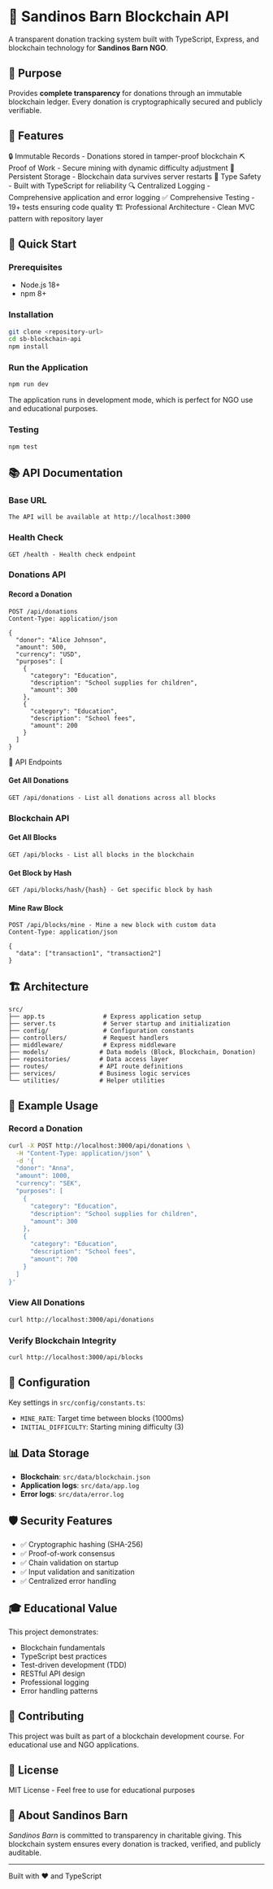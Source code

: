 # 🔗 Sandinos Barn Blockchain API

A transparent donation tracking system built with TypeScript, Express, and blockchain technology for **Sandinos Barn NGO**.

## 🎯 Purpose

Provides **complete transparency** for donations through an immutable blockchain ledger. Every donation is cryptographically secured and publicly verifiable.

## 🌟 Features

🔒 Immutable Records - Donations stored in tamper-proof blockchain
⛏️ Proof of Work - Secure mining with dynamic difficulty adjustment
💾 Persistent Storage - Blockchain data survives server restarts
🎯 Type Safety - Built with TypeScript for reliability
🔍 Centralized Logging - Comprehensive application and error logging
✅ Comprehensive Testing - 19+ tests ensuring code quality
🏗️ Professional Architecture - Clean MVC pattern with repository layer

## 🚀 Quick Start

### Prerequisites

- Node.js 18+
- npm 8+

### Installation

```bash
git clone <repository-url>
cd sb-blockchain-api
npm install
```

### Run the Application

```bash
npm run dev
```

The application runs in development mode, which is perfect for NGO use and educational purposes.

### Testing

```bash
npm test
```

## 📚 API Documentation

### Base URL

```
The API will be available at http://localhost:3000
```

### Health Check

```http
GET /health - Health check endpoint
```

### Donations API

#### Record a Donation

```http
POST /api/donations
Content-Type: application/json

{
  "donor": "Alice Johnson",
  "amount": 500,
  "currency": "USD",
  "purposes": [
    {
      "category": "Education",
      "description": "School supplies for children",
      "amount": 300
    },
    {
      "category": "Education",
      "description": "School fees",
      "amount": 200
    }
  ]
}
```

📡 API Endpoints

#### Get All Donations

```http
GET /api/donations - List all donations across all blocks
```

### Blockchain API

#### Get All Blocks

```http
GET /api/blocks - List all blocks in the blockchain
```

#### Get Block by Hash

```http
GET /api/blocks/hash/{hash} - Get specific block by hash
```

#### Mine Raw Block

```http
POST /api/blocks/mine - Mine a new block with custom data
Content-Type: application/json

{
  "data": ["transaction1", "transaction2"]
}
```

## 🏗️ Architecture

```
src/
├── app.ts                # Express application setup
├── server.ts             # Server startup and initialization
├── config/               # Configuration constants
├── controllers/          # Request handlers
├── middleware/           # Express middleware
├── models/              # Data models (Block, Blockchain, Donation)
├── repositories/        # Data access layer
├── routes/              # API route definitions
├── services/            # Business logic services
└── utilities/           # Helper utilities
```

## 🧪 Example Usage

### Record a Donation

```bash
curl -X POST http://localhost:3000/api/donations \
  -H "Content-Type: application/json" \
  -d '{
  "donor": "Anna",
  "amount": 1000,
  "currency": "SEK",
  "purposes": [
    {
      "category": "Education",
      "description": "School supplies for children",
      "amount": 300
    },
    {
      "category": "Education",
      "description": "School fees",
      "amount": 700
    }
  ]
}'
```

### View All Donations

```bash
curl http://localhost:3000/api/donations
```

### Verify Blockchain Integrity

```bash
curl http://localhost:3000/api/blocks
```

## 🔧 Configuration

Key settings in `src/config/constants.ts`:

- `MINE_RATE`: Target time between blocks (1000ms)
- `INITIAL_DIFFICULTY`: Starting mining difficulty (3)

## 📊 Data Storage

- **Blockchain**: `src/data/blockchain.json`
- **Application logs**: `src/data/app.log`
- **Error logs**: `src/data/error.log`

## 🛡️ Security Features

- ✅ Cryptographic hashing (SHA-256)
- ✅ Proof-of-work consensus
- ✅ Chain validation on startup
- ✅ Input validation and sanitization
- ✅ Centralized error handling

## 🎓 Educational Value

This project demonstrates:

- Blockchain fundamentals
- TypeScript best practices
- Test-driven development (TDD)
- RESTful API design
- Professional logging
- Error handling patterns

## 🤝 Contributing

This project was built as part of a blockchain development course. For educational use and NGO applications.

## 📄 License

MIT License - Feel free to use for educational purposes

## 🌟 About Sandinos Barn

_Sandinos Barn_ is committed to transparency in charitable giving. This blockchain system ensures every donation is tracked, verified, and publicly auditable.

---

Built with ❤️ and TypeScript
